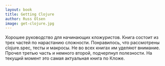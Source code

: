 ```yaml
---
layout: book
title: Getting Clojure
author: Russ Olsen
image: get-clojure.jpg
---
```


Хорошее руководство для начинающих кложуристов. Книга состоит из трех частей по
нарастанию сложности. Понравилось, что рассмотрены clojure.spec, тесты и
макросы. Не во всех книгах им уделяют внимание. Прочел третью часть и немного
второй, подчерпнул полезности. На текущий момент это самая актуальная книга по
Кложе.
